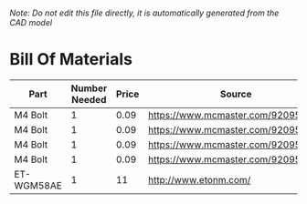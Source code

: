 ###### Note: Do not edit this file directly, it is automatically generated from the CAD model 
# Bill Of Materials 
 |Part|Number Needed|Price|Source| 
 |----|----------|-----|-----|
|M4 Bolt|1|0.09|https://www.mcmaster.com/92095a190|
|M4 Bolt|1|0.09|https://www.mcmaster.com/92095a190|
|M4 Bolt|1|0.09|https://www.mcmaster.com/92095a190|
|M4 Bolt|1|0.09|https://www.mcmaster.com/92095a190|
|ET-WGM58AE|1|11|http://www.etonm.com/|